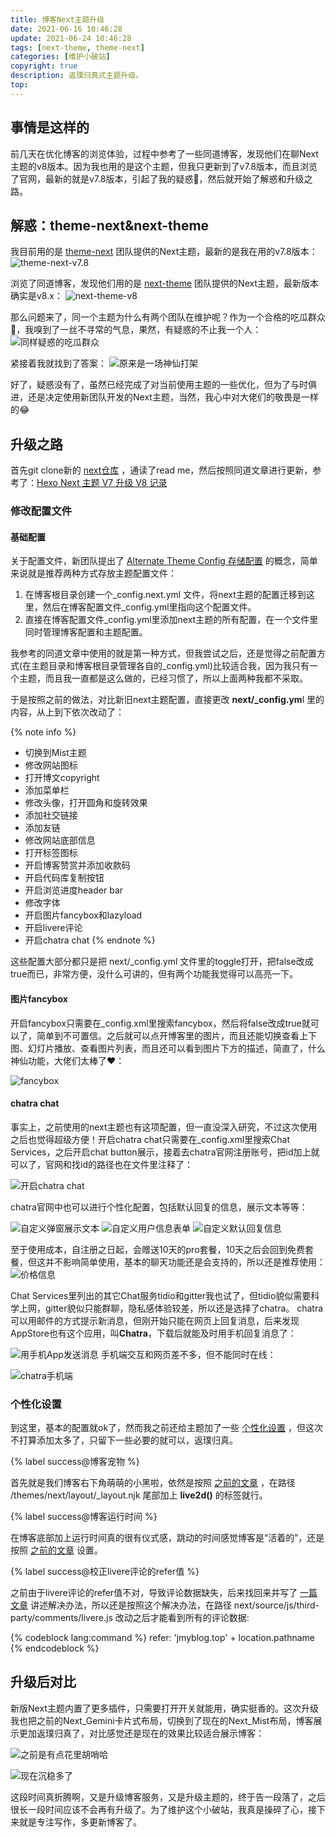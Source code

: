 ```yaml
---
title: 博客Next主题升级
date: 2021-06-16 10:46:28
update: 2021-06-24 10:46:28
tags: [next-theme, theme-next]
categories: [维护小破站]
copyright: true
description: 返璞归真式主题升级。
top:
---
```


## 事情是这样的

前几天在优化博客的浏览体验，过程中参考了一些同道博客，发现他们在聊Next主题的v8版本。因为我也用的是这个主题，但我只更新到了v7.8版本，而且浏览了官网，最新的就是v7.8版本，引起了我的疑惑🤔，然后就开始了解惑和升级之路。

## 解惑：theme-next&next-theme

我目前用的是 [theme-next](https://github.com/theme-next/) 团队提供的Next主题，最新的是我在用的v7.8版本：
![theme-next-v7.8](https://i.loli.net/2021/06/25/h54FWYfywklibjV.png)

浏览了同道博客，发现他们用的是 [next-theme](https://github.com/next-theme) 团队提供的Next主题，最新版本确实是v8.x：
![next-theme-v8](https://i.loli.net/2021/06/25/lpjf4UEsiXhkW8M.png)

那么问题来了，同一个主题为什么有两个团队在维护呢？作为一个合格的吃瓜群众🍉，我嗅到了一丝不寻常的气息，果然，有疑惑的不止我一个人：
![同样疑惑的吃瓜群众](https://i.loli.net/2021/06/25/5fkAD2LBXtCyWux.png)

紧接着我就找到了答案：
![原来是一场神仙打架](https://i.loli.net/2021/06/25/oliLXKknhpUQG51.png)

好了，疑惑没有了，虽然已经完成了对当前使用主题的一些优化，但为了与时俱进，还是决定使用新团队开发的Next主题，当然，我心中对大佬们的敬畏是一样的😂

## 升级之路

首先git clone新的 [next仓库](https://github.com/next-theme/hexo-theme-next) ，通读了read me，然后按照同道文章进行更新，参考了：[Hexo Next 主题 V7 升级 V8 记录](https://asurada.zone/post/Update-Next-From-V7-To-V8/)

### 修改配置文件

#### 基础配置

关于配置文件，新团队提出了 [Alternate Theme Config 存储配置](https://hexo.io/docs/configuration.html#Alternate-Theme-Config) 的概念，简单来说就是推荐两种方式存放主题配置文件：

1. 在博客根目录创建一个_config.next.yml 文件，将next主题的配置迁移到这里，然后在博客配置文件_config.yml里指向这个配置文件。
2. 直接在博客配置文件_config.yml里添加next主题的所有配置，在一个文件里同时管理博客配置和主题配置。

我参考的同道文章中使用的就是第一种方式，但我尝试之后，还是觉得之前配置方式(在主题目录和博客根目录管理各自的_config.yml)比较适合我，因为我只有一个主题，而且我一直都是这么做的，已经习惯了，所以上面两种我都不采取。

于是按照之前的做法，对比新旧next主题配置，直接更改 **next/_config.ym**l 里的内容，从上到下依次改动了：

{% note info %}
- 切换到Mist主题
- 修改网站图标
- 打开博文copyright
- 添加菜单栏
- 修改头像，打开圆角和旋转效果
- 添加社交链接
- 添加友链
- 修改网站底部信息
- 打开标签图标
- 开启博客赞赏并添加收款码
- 开启代码库复制按钮
- 开启浏览进度header bar
- 修改字体
- 开启图片fancybox和lazyload
- 开启livere评论
- 开启chatra chat
{% endnote %}

这些配置大部分都只是把 next/_config.yml 文件里的toggle打开，把false改成true而已，非常方便，没什么可讲的，但有两个功能我觉得可以高亮一下。

#### 图片fancybox

开启fancybox只需要在_config.xml里搜索fancybox，然后将false改成true就可以了，简单到不可置信。之后就可以点开博客里的图片，而且还能切换查看上下图、幻灯片播放、查看图片列表，而且还可以看到图片下方的描述，简直了，什么神仙功能，大佬们太棒了❤️：

![fancybox](https://i.loli.net/2021/06/25/iMc3p7a8WSoGsdQ.png)

#### chatra chat

事实上，之前使用的next主题也有这项配置，但一直没深入研究，不过这次使用之后也觉得超级方便！开启chatra chat只需要在_config.xml里搜索Chat Services，之后开启chat button展示，接着去chatra官网注册账号，把id加上就可以了，官网和找id的路径也在文件里注释了：

![开启chatra chat](https://i.loli.net/2021/06/25/yVWdFzJloPquMt9.png)

chatra官网中也可以进行个性化配置，包括默认回复的信息，展示文本等等：

![自定义弹窗展示文本](https://i.loli.net/2021/06/25/ikAVf1JdjSrOxYs.png)
![自定义用户信息表单](https://i.loli.net/2021/06/25/J1F2fexgbtGrQ8I.png)
![自定义默认回复信息](https://i.loli.net/2021/06/25/ykLIPbEMOqUQT3s.png)

至于使用成本，自注册之日起，会赠送10天的pro套餐，10天之后会回到免费套餐，但这并不影响简单使用，基本的聊天功能还是会支持的，所以还是推荐使用：
![价格信息](https://i.loli.net/2021/06/25/K7Sug1ksNRw8WyM.png)

Chat Services里列出的其它Chat服务tidio和gitter我也试了，但tidio貌似需要科学上网，gitter貌似只能群聊，隐私感体验较差，所以还是选择了chatra。
chatra可以用邮件的方式提示新消息，但刚开始只能在网页上回复消息，后来发现AppStore也有这个应用，叫**Chatra**，下载后就能及时用手机回复消息了：

![用手机App发送消息](https://i.loli.net/2021/08/07/fNKCAtxyvwecpRF.png)
手机端交互和网页差不多，但不能同时在线：

![chatra手机端](https://i.loli.net/2021/08/07/fvbPwaZUjMtzOlS.jpg)


### 个性化设置

到这里，基本的配置就ok了，然而我之前还给主题加了一些 [个性化设置](https://jmyblog.top/BlogUpdateNote/?highlight=%E5%8D%87%E7%BA%A7#%E4%B8%AA%E6%80%A7%E5%8C%96%E8%AE%BE%E7%BD%AE) ，但这次不打算添加太多了，只留下一些必要的就可以，返璞归真。

{% label success@博客宠物 %}

首先就是我们博客右下角萌萌的小黑啦，依然是按照 [之前的文章](https://jmyblog.top/BlogUpdateNote/?highlight=%E5%8D%87%E7%BA%A7#%E5%8D%9A%E5%AE%A2%E5%AE%A0%E7%89%A9) ，在路径 /themes/next/layout/_layout.njk 尾部加上 **live2d()** 的标签就行。

{% label success@博客运行时间 %}

在博客底部加上运行时间真的很有仪式感，跳动的时间感觉博客是“活着的”，还是按照 [之前的文章](https://jmyblog.top/BlogUpdateNote/?highlight=%E5%8D%87%E7%BA%A7#%E7%BD%91%E7%AB%99%E5%BA%95%E9%83%A8%E8%BF%90%E8%A1%8C%E6%97%B6%E9%97%B4) 设置。

{% label success@校正livere评论的refer值 %}

之前由于livere评论的refer值不对，导致评论数据缺失，后来找回来并写了 [一篇文章](https://jmyblog.top/comments-comeback/) 讲述解决办法，所以还是按照这个解决办法，在路径 next/source/js/third-party/comments/livere.js 改动之后才能看到所有的评论数据:

{% codeblock lang:command %}
refer: 'jmyblog.top' + location.pathname
{% endcodeblock %}

## 升级后对比

新版Next主题内置了更多插件，只需要打开开关就能用，确实挺香的。这次升级我也把之前的Next_Gemini卡片式布局，切换到了现在的Next_Mist布局，博客展示更加返璞归真了，对比感觉还是现在的效果比较适合展示博客：

![之前是有点花里胡哨哈](https://i.loli.net/2021/06/24/ibkeCQwLaV9xsXd.jpg)

![现在沉稳多了](https://i.loli.net/2021/06/24/cHQjPZJUMAq5fta.png)

这段时间真折腾啊，又是升级博客服务，又是升级主题的，终于告一段落了，之后很长一段时间应该不会再有升级了。为了维护这个小破站，我真是操碎了心，接下来就是专注写作，多更新博客了。
